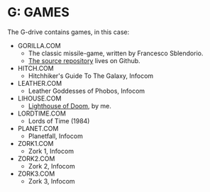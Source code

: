 # G: GAMES

The G-drive contains games, in this case:

* GORILLA.COM
  * The classic missile-game, written by Francesco Sblendorio.
  * [The source repository](https://github.com/sblendorio/gorilla-cpm) lives on Github.
* HITCH.COM
  * Hitchhiker's Guide To The Galaxy, Infocom
* LEATHER.COM
  * Leather Goddesses of Phobos, Infocom
* LIHOUSE.COM
  * [Lighthouse of Doom](https://github.com/skx/lighthouse-of-doom/), by me.
* LORDTIME.COM
  * Lords of Time (1984)
* PLANET.COM
  * Planetfall, Infocom
* ZORK1.COM
  * Zork 1, Infocom
* ZORK2.COM
  * Zork 2, Infocom
* ZORK3.COM
  * Zork 3, Infocom
